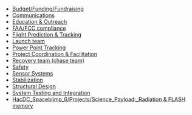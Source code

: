 - [Budget/Funding/Fundraising](HacDC_Spaceblimp_6/Projects/Funding "wikilink")
- [Communications](HacDC_Spaceblimp_6/Projects/Communications "wikilink")
- [Education &
  Outreach](HacDC_Spaceblimp_6/Projects/Education_Outreach "wikilink")
- [FAA/FCC
  compliance](HacDC_Spaceblimp_6/Projects/Compliance "wikilink")
- [Flight Prediction &
  Tracking](HacDC_Spaceblimp_6/Projects/Flight_Prediction "wikilink")
- [Launch team](HacDC_Spaceblimp_6/Projects/Launch_team "wikilink")
- [Power Point Tracking](HacDC_Spaceblimp_6/Projects/Power "wikilink")
- [Project Coordination &
  Facilitation](HacDC_Spaceblimp_6/Projects/Coordination "wikilink")
- [Recovery team (chase
  team)](HacDC_Spaceblimp_6/Projects/Recovery_team_(chase_team) "wikilink")
- [Safety](HacDC_Spaceblimp_6/Projects/Safety "wikilink")
- [Sensor
  Systems](HacDC_Spaceblimp_6/Projects/Sensor_Systems "wikilink")
- [Stabilization](HacDC_Spaceblimp_6/Projects/Stabilization "wikilink")
- [Structural
  Design](HacDC_Spaceblimp_6/Projects/Structural_Design "wikilink")
- [System Testing and
  Integration](HacDC_Spaceblimp_6/Projects/System_Testing_and_Integration "wikilink")
- [HacDC_Spaceblimp_6/Projects/Science_Payload:_Radiation & FLASH
  memory](HacDC_Spaceblimp_6/Projects/Science_Payload:_Radiation_&_FLASH_memory "wikilink")